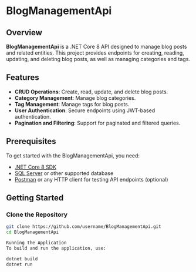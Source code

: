 # BlogManagementApi

## Overview

**BlogManagementApi** is a .NET Core 8 API designed to manage blog posts and related entities. This project provides endpoints for creating, reading, updating, and deleting blog posts, as well as managing categories and tags.

## Features

- **CRUD Operations**: Create, read, update, and delete blog posts.
- **Category Management**: Manage blog categories.
- **Tag Management**: Manage tags for blog posts.
- **User Authentication**: Secure endpoints using JWT-based authentication.
- **Pagination and Filtering**: Support for paginated and filtered queries.

## Prerequisites

To get started with the BlogManagementApi, you need:

- [.NET Core 8 SDK](https://dotnet.microsoft.com/download/dotnet/8.0)
- [SQL Server](https://www.microsoft.com/en-us/sql-server/sql-server-downloads) or other supported database
- [Postman](https://www.postman.com/downloads/) or any HTTP client for testing API endpoints (optional)

## Getting Started

### Clone the Repository

```bash
git clone https://github.com/username/BlogManagementApi.git
cd BlogManagementApi

Running the Application
To build and run the application, use:

dotnet build
dotnet run

